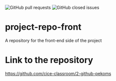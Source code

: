 ![GitHub pull requests](https://img.shields.io/github/issues-pr/2-github-cice/project-repo)
![GitHub closed issues](https://img.shields.io/github/issues-closed/2-github-cice/project-repo)

# project-repo-front
A repository for the front-end side of the project

# Link to the repository
https://github.com/cice-classroom/2-github-pekoms
 

